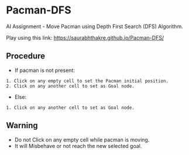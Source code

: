 # Pacman-DFS
AI Assignment - Move Pacman using Depth First Search (DFS) Algorithm.

Play using this link: https://saurabhthakre.github.io/Pacman-DFS/

## Procedure
* If pacman is not present:
```
1. Click on any empty cell to set the Pacman initial position.
2. Click on any another cell to set as Goal node.
```
* Else:
```
1. Click on any another cell to set as Goal node.
```

## Warning
* Do not Click on any empty cell while pacman is moving.
* It will Misbehave or not reach the new selected goal.
